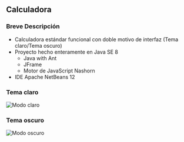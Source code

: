 ## Calculadora

### Breve Descripción
- Calculadora estándar funcional con doble motivo de interfaz (Tema claro/Tema oscuro)
- Proyecto hecho enteramente en Java SE 8
  - Java with Ant
  - JFrame
  - Motor de JavaScript Nashorn
- IDE Apache NetBeans 12

### Tema claro        
      
![Modo claro](https://user-images.githubusercontent.com/100215416/159630858-f48ad983-27a7-4935-8cce-10c38c25935a.jpg)

### Tema oscuro

![Modo oscuro](https://user-images.githubusercontent.com/100215416/159631807-0f1c0aa7-8d1e-4cf9-b338-bdd87a07e656.jpg)

